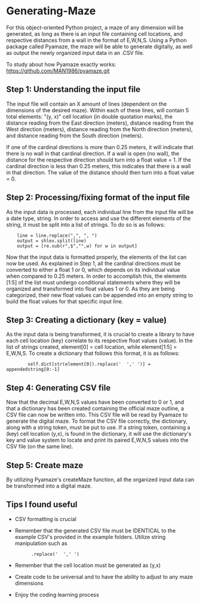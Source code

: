 # Generating-Maze

For this object-oriented Python project, a maze of any dimension will be generated, as long as there is an input file containing cell locations, and respective distances from a wall in the format of E,W,N,S. Using a Python package called Pyamaze, the maze will be able to generate digitally, as well as output the newly organized input data in an .CSV file.

To study about how Pyamaze exactly works: https://github.com/MAN1986/pyamaze.git

## Step 1: Understanding the input file

The input file will contain an X amount of lines (dependent on the dimensions of the desired maze). Within each of these lines, will contain 5 total elements: "(y, x)" cell location (in double quotation marks), the distance reading from the East direction (meters), distance reading from the West direction (meters), distance reading from the North direction (meters), and distance reading from the South direction (meters). 

  If one of the cardinal directions is more than 0.25 meters, it will indicate that there is no wall in that cardinal direction. If a wall is open (no wall), the distance for the respective direction should turn into a float value = 1. If the cardinal direction is less than 0.25 meters, this indicates that there is a wall in that direction. The value of the distance should then turn into a float value = 0.

## Step 2: Processing/fixing format of the input file 
As the input data is processed, each individual line from the input file will be a date type, string. In order to access and use the different elements of the string, it must be split into a list of strings. To do so is as follows:

        line = line.replace(",", ", ")
        output = shlex.split(line)
        output = [re.sub(r",$","",w) for w in output]
        
Now that the input data is formatted properly, the elements of the list can now be used. As explained in Step 1, all the cardinal directions must be converted to either a float 1 or 0, which depends on its individual value when compared to 0.25 meters. In order to accomplish this, the elements [1:5] of the list must undergo conditional statements where they will be organized and transformed into float values 1 or 0. As they are being categorized, their new float values can be appended into an empty string to build the float values for that specific input line. 

## Step 3: Creating a dictionary (key = value)
As the input data is being transformed, it is crucial to create a library to have each cell location (key) correlate to its respective float values (value). In the list of strings created, element[0] = cell location, while element[1:5] = E,W,N,S. To create a dictionary that follows this format, it is as follows:

            self.dict[str(element[0]).replace('  ',' ')] = appendedstring[0:-1]
            
## Step 4: Generating CSV file
Now that the decimal E,W,N,S values have been converted to 0 or 1, and that a dictionary has been created containing the official maze outline, a CSV file can now be written into. This CSV file will be read by Pyamaze to generate the digital maze. To format the CSV file correctly, the dictionary, along with a string token, must be put to use. If a string token, containing a (key) cell location (y,x), is found in the dictionary, it will use the dictionary's key and value system to locate and print its paired E,W,N,S values into the CSV file (on the same line). 

## Step 5: Create maze
By utilizing Pyamaze's createMaze function, all the organized input data can be transformed into a digital maze.

## Tips I found useful 
* CSV formatting is crucial 
* Remember that the generated CSV file must be IDENTICAL to the example CSV's provided in the example folders. Utilize string manipulation such as

            .replace('  ',' ')

* Remember that the cell location must be generated as (y,x)
* Create code to be universal and to have the ability to adjust to any maze dimensions
* Enjoy the coding learning process
